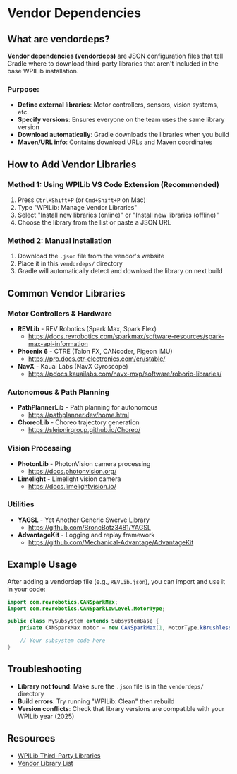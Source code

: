 # Vendor Dependencies

## What are vendordeps?

**Vendor dependencies (vendordeps)** are JSON configuration files that tell Gradle where to download third-party libraries that aren't included in the base WPILib installation.

### Purpose:

- **Define external libraries**: Motor controllers, sensors, vision systems, etc.
- **Specify versions**: Ensures everyone on the team uses the same library version
- **Download automatically**: Gradle downloads the libraries when you build
- **Maven/URL info**: Contains download URLs and Maven coordinates

## How to Add Vendor Libraries

### Method 1: Using WPILib VS Code Extension (Recommended)

1. Press `Ctrl+Shift+P` (or `Cmd+Shift+P` on Mac)
2. Type "WPILib: Manage Vendor Libraries"
3. Select "Install new libraries (online)" or "Install new libraries (offline)"
4. Choose the library from the list or paste a JSON URL

### Method 2: Manual Installation

1. Download the `.json` file from the vendor's website
2. Place it in this `vendordeps/` directory
3. Gradle will automatically detect and download the library on next build

## Common Vendor Libraries

### Motor Controllers & Hardware

- **REVLib** - REV Robotics (Spark Max, Spark Flex)
  - https://docs.revrobotics.com/sparkmax/software-resources/spark-max-api-information
- **Phoenix 6** - CTRE (Talon FX, CANcoder, Pigeon IMU)
  - https://pro.docs.ctr-electronics.com/en/stable/
- **NavX** - Kauai Labs (NavX Gyroscope)
  - https://pdocs.kauailabs.com/navx-mxp/software/roborio-libraries/

### Autonomous & Path Planning

- **PathPlannerLib** - Path planning for autonomous
  - https://pathplanner.dev/home.html
- **ChoreoLib** - Choreo trajectory generation
  - https://sleipnirgroup.github.io/Choreo/

### Vision Processing

- **PhotonLib** - PhotonVision camera processing
  - https://docs.photonvision.org/
- **Limelight** - Limelight vision camera
  - https://docs.limelightvision.io/

### Utilities

- **YAGSL** - Yet Another Generic Swerve Library
  - https://github.com/BroncBotz3481/YAGSL
- **AdvantageKit** - Logging and replay framework
  - https://github.com/Mechanical-Advantage/AdvantageKit

## Example Usage

After adding a vendordep file (e.g., `REVLib.json`), you can import and use it in your code:

```java
import com.revrobotics.CANSparkMax;
import com.revrobotics.CANSparkLowLevel.MotorType;

public class MySubsystem extends SubsystemBase {
    private CANSparkMax motor = new CANSparkMax(1, MotorType.kBrushless);

    // Your subsystem code here
}
```

## Troubleshooting

- **Library not found**: Make sure the `.json` file is in the `vendordeps/` directory
- **Build errors**: Try running "WPILib: Clean" then rebuild
- **Version conflicts**: Check that library versions are compatible with your WPILib year (2025)

## Resources

- [WPILib Third-Party Libraries](https://docs.wpilib.org/en/stable/docs/software/vscode-overview/3rd-party-libraries.html)
- [Vendor Library List](https://docs.wpilib.org/en/stable/docs/software/vscode-overview/3rd-party-libraries.html#libraries)
